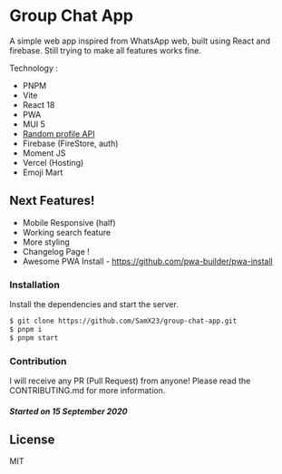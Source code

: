 # Group Chat App

A simple web app inspired from WhatsApp web, built using React and firebase. Still trying to make all features works fine.

Technology :

- PNPM
- Vite
- React 18
- PWA
- MUI 5
- [Random profile API](https://avatars.dicebear.com/)
- Firebase (FireStore, auth)
- Moment JS
- Vercel (Hosting)
- Emoji Mart

## Next Features!

- Mobile Responsive (half)
- Working search feature
- More styling
- Changelog Page !
- Awesome PWA Install - https://github.com/pwa-builder/pwa-install
<!-- https://material-ui.com/guides/composition/#link -->

### Installation

Install the dependencies and start the server.

```sh
$ git clone https://github.com/SamX23/group-chat-app.git
$ pnpm i
$ pnpm start
```

### Contribution

I will receive any PR (Pull Request) from anyone! Please read the CONTRIBUTING.md for more information.

##### Started on 15 September 2020

## License

MIT
